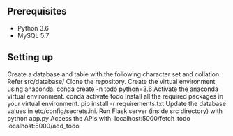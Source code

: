 
## Prerequisites

-   Python 3.6
-   MySQL 5.7


## Setting up

Create a database and table with the following character set and collation.
    Refer src/database/
Clone the repository.
Create the virtual environment using anaconda.
    conda create -n todo python=3.6
Activate the anaconda virtual environment.
    conda activate todo
Install all the required packages in your virtual environment.
    pip install -r requirements.txt
Update the database values in etc/config/secrets.ini.
Run Flask server (inside src directory) with
    python app.py
Access the APIs with.
    localhost:5000/fetch_todo
    localhost:5000/add_todo
